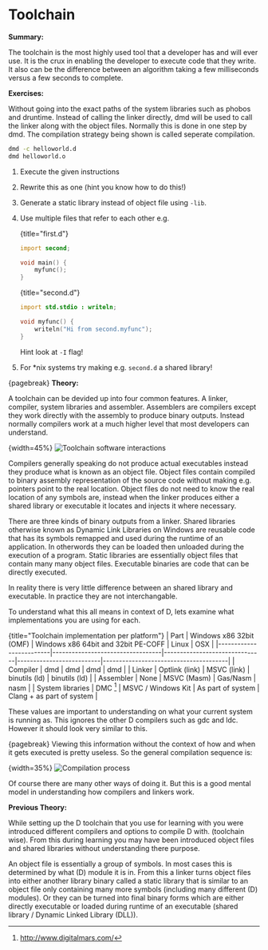 # Toolchain
**Summary:**

The toolchain is the most highly used tool that a developer has and will ever use. It is the crux in enabling the developer to execute code that they write. It also can be the difference between an algorithm taking a few milliseconds versus a few seconds to complete.

**Exercises:**

Without going into the exact paths of the system libraries such as phobos and druntime. Instead of calling the linker directly, dmd will be used to call the linker along with the object files. Normally this is done in one step by dmd. The compilation strategy being shown is called seperate compilation.

```sh
dmd -c helloworld.d
dmd helloworld.o
```

1. Execute the given instructions
2. Rewrite this as one (hint you know how to do this!)
3. Generate a static library instead of object file using ``-lib``.
4. Use multiple files that refer to each other e.g.

    {title="first.d"}
    ```D
    import second;

    void main() {
        myfunc();
    }
    ```

    {title="second.d"}
    ```D
    import std.stdio : writeln;
    
    void myfunc() {
        writeln("Hi from second.myfunc");
    }
    ```
    Hint look at ``-I`` flag!
5. For *nix systems try making e.g. ``second.d`` a shared library!

{pagebreak}
**Theory:**

A toolchain can be devided up into four common features. A linker, compiler, system libraries and assembler. Assemblers are compilers except they work directly with the assembly to produce binary outputs. Instead normally compilers work at a much higher level that most developers can understand.

{width=45%}
![Toolchain software interactions](images/toolchain.png)

Compilers generally speaking do not produce actual executables instead they produce what is known as an object file. Object files contain compiled to binary assembly representation of the source code without making e.g. pointers point to the real location. Object files do not need to know the real location of any symbols are, instead when the linker produces either a shared library or executable it locates and injects it where necessary.

There are three kinds of binary outputs from a linker.
Shared libraries otherwise known as Dynamic Link Libraries on Windows are reusable code that has its symbols remapped and used during the runtime of an application. In otherwords they can be loaded then unloaded during the execution of a program.
Static libraries are essentially object files that contain many many object files.
Executable binaries are code that can be directly executed.

In reality there is very little difference between an shared library and executable. In practice they are not interchangable.

To understand what this all means in context of D, lets examine what implementations you are using for each.

{title="Toolchain implementation per platform"}
| Part | Windows x86 32bit (OMF) | Windows x86 64bit and 32bit PE-COFF | Linux | OSX |
|-------------------------|----------------------------------|-------------------------------|--------------------------|---------------------------------------|
| Compiler            | dmd                             | dmd                         | dmd                     | dmd                                  |
| Linker                | Optlink (link)                | MSVC (link)              | binutils (ld)          | binutils (ld)                        |
| Assembler          | None                           | MSVC (Masm)           | Gas/Nasm            | nasm                                 |
| System libraries | DMC [^DMCCompiler] | MSVC / Windows Kit | As part of system | Clang + as part of system |

These values are important to understanding on what your current system is running as.
This ignores the other D compilers such as gdc and ldc. However it should look very similar to this.

{pagebreak}
Viewing this information without the context of how and when it gets executed is pretty useless. So the general compilation sequence is:

{width=35%}
![Compilation process](images/toolchain-compiler.png)

Of course there are many other ways of doing it. But this is a good mental model in understanding how compilers and linkers work.

**Previous Theory:**

While setting up the D toolchain that you use for learning with you were introduced different compilers and options to compile D with. (toolchain wise). From this during learning you may have been introduced object files and shared libraries without understanding there purpose.

An object file is essentially a group of symbols. In most cases this is determined by what (D) module it is in.
From this a linker turns object files into either another library binary called a static library that is similar to an object file only containing many more symbols (including many different (D) modules). Or they can be turned into final binary forms which are either directly executable or loaded during runtime of an executable (shared library / Dynamic Linked Library (DLL)).

[^DMCCompiler]: http://www.digitalmars.com/